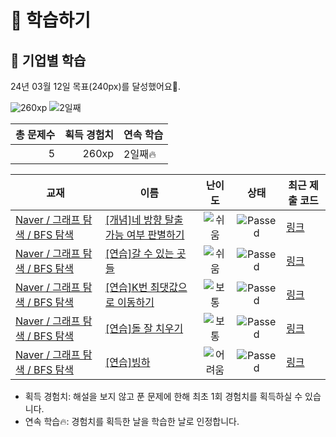 # 📖 학습하기

## 🚀 기업별 학습
24년 03월 12일 목표(240px)를 달성했어요🥳.

![260xp](https://img.shields.io/badge/EXP-260xp-%235cb85c.svg?for-the-badge)
![2일째](https://img.shields.io/badge/연속학습-2일째-%23E34F26.svg?for-the-badge)

|총 문제수|획득 경험치|연속 학습|
|---:|---:|---|
5|260xp|2일째🔥|

|교재|이름|난이도|상태|최근 제출 코드|
|---|---|:---:|:---:|---|
|[Naver / 그래프 탐색 / BFS 탐색](https://www.codetree.ai/missions?missionId=14)|[[개념]네 방향 탈출 가능 여부 판별하기](https://www.codetree.ai/missions/14/problems/determine-escapableness-with-4-ways)|![쉬움][easy]|![Passed][passed]|[링크](https://github.com/Park-MinJe/codetree-TILs/blob/main/240312/%EB%84%A4%20%EB%B0%A9%ED%96%A5%20%ED%83%88%EC%B6%9C%20%EA%B0%80%EB%8A%A5%20%EC%97%AC%EB%B6%80%20%ED%8C%90%EB%B3%84%ED%95%98%EA%B8%B0/determine-escapableness-with-4-ways.cpp)|
|[Naver / 그래프 탐색 / BFS 탐색](https://www.codetree.ai/missions?missionId=14)|[[연습]갈 수 있는 곳들](https://www.codetree.ai/missions/14/problems/places-can-go)|![쉬움][easy]|![Passed][passed]|[링크](https://github.com/Park-MinJe/codetree-TILs/blob/main/240312/%EA%B0%88%20%EC%88%98%20%EC%9E%88%EB%8A%94%20%EA%B3%B3%EB%93%A4/places-can-go.cpp)|
|[Naver / 그래프 탐색 / BFS 탐색](https://www.codetree.ai/missions?missionId=14)|[[연습]K번 최댓값으로 이동하기](https://www.codetree.ai/missions/14/problems/move-to-max-k-times)|![보통][medium]|![Passed][passed]|[링크](https://github.com/Park-MinJe/codetree-TILs/blob/main/240312/K%EB%B2%88%20%EC%B5%9C%EB%8C%93%EA%B0%92%EC%9C%BC%EB%A1%9C%20%EC%9D%B4%EB%8F%99%ED%95%98%EA%B8%B0/move-to-max-k-times.cpp)|
|[Naver / 그래프 탐색 / BFS 탐색](https://www.codetree.ai/missions?missionId=14)|[[연습]돌 잘 치우기](https://www.codetree.ai/missions/14/problems/clear-stones-well)|![보통][medium]|![Passed][passed]|[링크](https://github.com/Park-MinJe/codetree-TILs/blob/main/240312/%EB%8F%8C%20%EC%9E%98%20%EC%B9%98%EC%9A%B0%EA%B8%B0/clear-stones-well.cpp)|
|[Naver / 그래프 탐색 / BFS 탐색](https://www.codetree.ai/missions?missionId=14)|[[연습]빙하](https://www.codetree.ai/missions/14/problems/glacier)|![어려움][hard]|![Passed][passed]|[링크](https://github.com/Park-MinJe/codetree-TILs/blob/main/240312/%EB%B9%99%ED%95%98/glacier.cpp)|


* 획득 경험치: 해설을 보지 않고 푼 문제에 한해 최초 1회 경험치를 획득하실 수 있습니다.
* 연속 학습🔥: 경험치를 획득한 날을 학습한 날로 인정합니다.










[b5]: https://img.shields.io/badge/Bronze_5-%235D3E31.svg
[b4]: https://img.shields.io/badge/Bronze_4-%235D3E31.svg
[b3]: https://img.shields.io/badge/Bronze_3-%235D3E31.svg
[b2]: https://img.shields.io/badge/Bronze_2-%235D3E31.svg
[b1]: https://img.shields.io/badge/Bronze_1-%235D3E31.svg
[s5]: https://img.shields.io/badge/Silver_5-%23394960.svg
[s4]: https://img.shields.io/badge/Silver_4-%23394960.svg
[s3]: https://img.shields.io/badge/Silver_3-%23394960.svg
[s2]: https://img.shields.io/badge/Silver_2-%23394960.svg
[s1]: https://img.shields.io/badge/Silver_1-%23394960.svg
[g5]: https://img.shields.io/badge/Gold_5-%23FFC433.svg
[g4]: https://img.shields.io/badge/Gold_4-%23FFC433.svg
[g3]: https://img.shields.io/badge/Gold_3-%23FFC433.svg
[g2]: https://img.shields.io/badge/Gold_2-%23FFC433.svg
[g1]: https://img.shields.io/badge/Gold_1-%23FFC433.svg
[p5]: https://img.shields.io/badge/Platinum_5-%2376DDD8.svg
[p4]: https://img.shields.io/badge/Platinum_4-%2376DDD8.svg
[p3]: https://img.shields.io/badge/Platinum_3-%2376DDD8.svg
[p2]: https://img.shields.io/badge/Platinum_2-%2376DDD8.svg
[p1]: https://img.shields.io/badge/Platinum_1-%2376DDD8.svg
[passed]: https://img.shields.io/badge/Passed-%23009D27.svg
[failed]: https://img.shields.io/badge/Failed-%23D24D57.svg
[easy]: https://img.shields.io/badge/쉬움-%235cb85c.svg?for-the-badge
[medium]: https://img.shields.io/badge/보통-%23FFC433.svg?for-the-badge
[hard]: https://img.shields.io/badge/어려움-%23D24D57.svg?for-the-badge